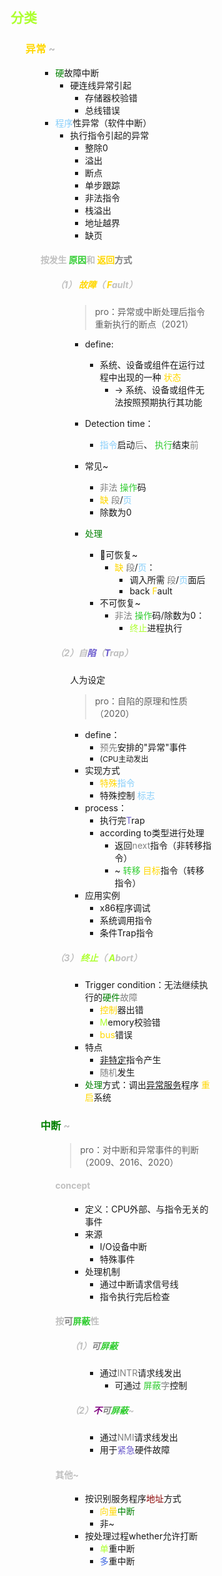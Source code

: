 <div style="float: left; width: 64%; padding: 1%;">

##  <span style="color: GreenYellow;">分类  

<ul>

###  <span style="color: Gold;">异常 <span style="color: silver;">~

<ul>

- <span style="color: green;">硬</span>故障中断
  - 硬连线异常引起
    - 存储器校验错
    - 总线错误
- <span style="color: LightSkyBlue;">程序</span>性异常（软件中断）
  - 执行指令引起的异常
    - 整除0
    - 溢出
    - 断点
    - 单步跟踪
    - 非法指令
    - 栈溢出
    - 地址越界
    - 缺页



####  <span style="color: silver;">按发生 <span style="color: LimeGreen;">原因</span>和 <span style="color: Gold;">返回</span><span style="color: gray;">方式

<ul>

#####  <span style="color: silver;">（1） <span style="color: Gold;">故障</span>（ <span style="color: Gold;">F</span>ault）  

<ul>

>pro：异常或中断处理后指令重新执行的断点（2021）  

- define:
  - 系统、设备或组件在运行过程中出现的一种 <span style="color: Gold;">状态</span>
    - → 系统、设备或组件无法按照预期执行其功能

- Detection time：
  - <span style="color: LightSkyBlue;">指令</span>启动<span style="color: gray;">后</span>、 <span style="color: LimeGreen;">执行</span>结束<span style="color: gray;">前</span>
- 常见~
  - <span style="color: gray;">非法</span> <span style="color: LimeGreen;">操作</span>码
  -  <span style="color: Gold;">缺</span> <span style="color: gray;">段</span>/<span style="color: LightSkyBlue;">页
  - 除数为0
- <span style="color: green;">处理</span>
  - 🌟可恢复~
    - <span style="color: Gold;">缺</span> <span style="color: gray;">段</span>/<span style="color: LightSkyBlue;">页</span>：
      - 调入所需 <span style="color: gray;">段</span>/<span style="color: LightSkyBlue;">页</span>面后
      - back <span style="color: Gold;">F</span>ault
  - 不可恢复~
    - <span style="color: gray;">非法</span> <span style="color: LimeGreen;">操作</span>码/除数为0：
      -  <span style="color: GreenYellow;">终止</span>进程执行

</ul>

#####  <span style="color: silver;">（2）自<span style="color: SlateBlue;">陷</span>（<span style="color: SlateBlue;">T</span>rap）  

<ul>
人为设定

>pro：自陷的原理和性质（2020）  

- define：
  - <span style="color: gray;">预先</span>安排的"异常"事件
  - <span style="font-size: 12px;">(CPU主动发出
- 实现方式
  -  <span style="color: Gold;">特殊</span><span style="color: LightSkyBlue;">指令</span>
  - 特殊控制 <span style="color: LightSkyBlue;">标志</span>
- process：
  - 执行完<span style="color: SlateBlue;">T</span>rap
  - according to类型进行处理
    - 返回<span style="color: gray;">next</span>指令（非转移指令）
    - ~ <span style="color: LimeGreen;">转移</span> <span style="color: Gold;">目标</span>指令（转移指令）
- 应用实例
  - x86程序调试
  - 系统调用指令
  - 条件Trap指令

</ul>

#####  <span style="color: silver;">（3） <span style="color: GreenYellow;">终止</span>（ <span style="color: GreenYellow;">A</span>bort）  

<ul>

- Trigger condition：无法继续执行的<span style="color: green;">硬件</span><span style="color: gray;">故障</span>
  -  <span style="color: Gold;">控制</span>器出错
  -  <span style="color: GreenYellow;">M</span>emory校验错
  -  <span style="color: Gold;">bus</span>错误
- 特点
  - <u>非特定</u>指令产生
  - <span style="color: gray;">随机</span>发生
- <span style="color: green;">处理</span>方式：调出<u>异常服务</u>程序 <span style="color: Gold;">重启</span>系统

</ul>

</ul>

### <span style="color: green;">中断</span> <span style="color: silver;">~

<ul>

>pro：对中断和异常事件的判断（2009、2016、2020）  

####  <span style="color: silver;"> concept

<ul>

- 定义：CPU外部、与指令无关的事件
- 来源
  - I/O设备中断
  - 特殊事件
- 处理机制
  - 通过中断请求信号线
  - 指令执行完后检查

</ul>

####  <span style="color: silver;">按<span style="color: gray;">可</span><span style="color: LimeGreen;">屏蔽</span>性

<ul>

#####  <span style="color: silver;">（1）<span style="color: gray;">可</span><span style="color: LimeGreen;">屏蔽</span>

<ul>

- 通过<span style="color: gray;">INTR</span>请求线发出
  - 可通过 <span style="color: LimeGreen;">屏蔽</span><span style="color: gray;">字</span>控制

</ul>

#####  <span style="color: silver;">（2）<span style="color: purple;">不</span><span style="color: gray;">可</span><span style="color: LimeGreen;">屏蔽</span>~

<ul>

- 通过<span style="color: gray;">NMI</span>请求线发出
- 用于<span style="color: SlateBlue;">紧急</span>硬件故障

</ul>

</ul>

####  <span style="color: silver;">其他~

<ul>

- 按识别服务程序<span style="color: DarkRed;">地址</span>方式
  -  <span style="color: Gold;">向量</span><span style="color: green;">中断</span>
  - 非~
- 按处理过程whether允许打断
  -  <span style="color: GreenYellow;">单</span>重中断
  - <span style="color: RoyalBlue;">多</span>重中断

</ul>

</ul>

</ul>
</div>
<div style="float: right; width: 26%; padding: 1%;">

</div>
<div style="clear: both;"></div>
